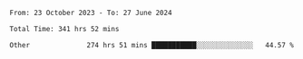 

<!--START_SECTION:waka-->

```txt
From: 23 October 2023 - To: 27 June 2024

Total Time: 341 hrs 52 mins

Other              274 hrs 51 mins ███████████░░░░░░░░░░░░░░   44.57 %
```

<!--END_SECTION:waka-->
